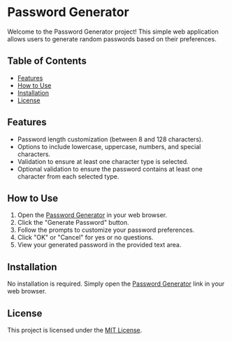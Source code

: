 # Password Generator

Welcome to the Password Generator project! This simple web application allows users to generate random passwords based on their preferences.

## Table of Contents
- [Features](#features)
- [How to Use](#how-to-use)
- [Installation](#installation)
- [License](#license)

## Features

- Password length customization (between 8 and 128 characters).
- Options to include lowercase, uppercase, numbers, and special characters.
- Validation to ensure at least one character type is selected.
- Optional validation to ensure the password contains at least one character from each selected type.

## How to Use

1. Open the [Password Generator](#) in your web browser.
2. Click the "Generate Password" button.
3. Follow the prompts to customize your password preferences.
4. Click "OK" or "Cancel" for yes or no questions.
5. View your generated password in the provided text area.

## Installation

No installation is required. Simply open the [Password Generator](#) link in your web browser.

## License

This project is licensed under the [MIT License](LICENSE).